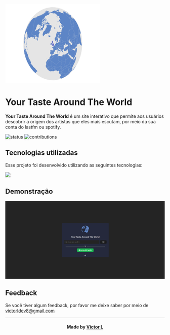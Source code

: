 
<img style='width:300px; height:250px;' src='https://github.com/vlopess/Your-Taste-Around-The-World/blob/master/src/assets/globe.png'></img>
<h1 align="left"><b>Your Taste Around The World</b></h1>

**Your Taste Around The World** é um site interativo que permite aos usuários descobrir a origem dos artistas que eles mais escutam, por meio da sua conta do lastfm ou spotify.

![status](https://img.shields.io/badge/status-desenvolvimento-brightgreen.svg?style=flat)
![contributions](https://img.shields.io/badge/contributions-welcome-brightgreen.svg?style=flat)



## Tecnologias utilizadas
Esse projeto foi desenvolvido utilizando as seguintes tecnologias:

![](https://skillicons.dev/icons?i=react,idea)

## Demonstração
<img src='https://github.com/vlopess/Your-Taste-Around-The-World/blob/master/src/assets/photo.png'></img>


## Feedback

Se você tiver algum feedback, por favor me deixe saber por meio de victorldev8@gmail.com

---
<h4 align="center">
    Made by <a href="github.com/vlopess" target="_blank">Victor L</a>
</h4>
